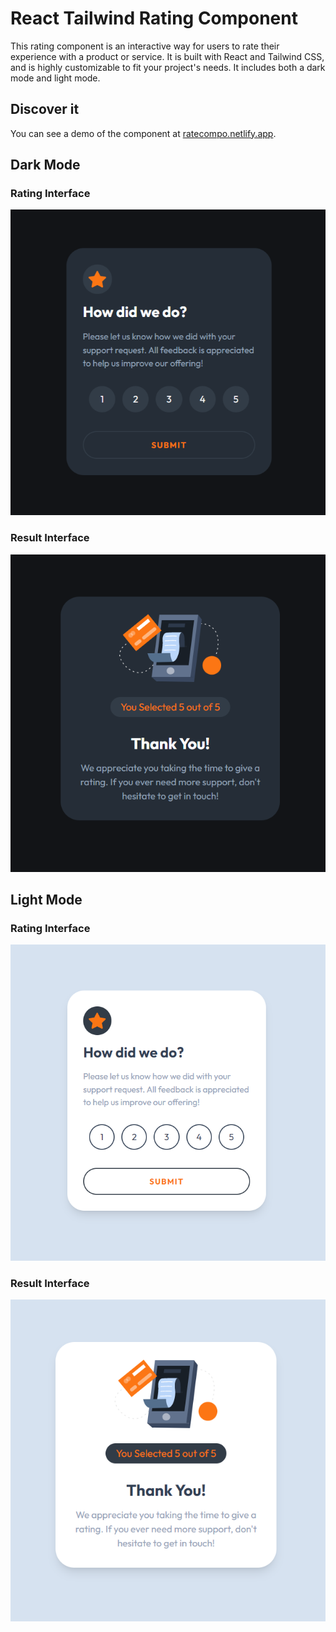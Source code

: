# React Tailwind Rating Component

This rating component is an interactive way for users to rate their experience with a product or service. It is built with React and Tailwind CSS, and is highly customizable to fit your project's needs. It includes both a dark mode and light mode.

## Discover it

You can see a demo of the component at [ratecompo.netlify.app](https://ratecompo.netlify.app/).

## Dark Mode

### Rating Interface

![ScreenShot](public/dark_mode_rating.png)

### Result Interface

![ScreenShot](public/dark_mode_result.png)

## Light Mode

### Rating Interface

![ScreenShot](public/light_mode_rating.png)

### Result Interface

![ScreenShot](public/light_mode_result.png)
